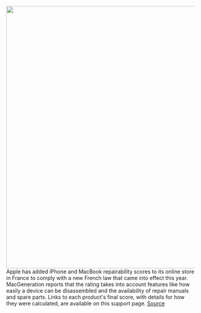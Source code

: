 <img src='https://cdn.vox-cdn.com/thumbor/ecL0zHD2XDDnHlpq91K7NXKM-Zo=/0x0:1224x816/1200x800/filters:focal(503x320:697x514)/cdn.vox-cdn.com/uploads/chorus_image/image/68878728/msedge_fQb0Uhm8bF.0.png' width='700px' /><br/>
Apple has added iPhone and MacBook repairability scores to its online store in France to comply with a new French law that came into effect this year. MacGeneration reports that the rating takes into account features like how easily a device can be disassembled and the availability of repair manuals and spare parts. Links to each product's final score, with details for how they were calculated, are available on this support page.
<a href='https://www.theverge.com/2021/2/26/22302664/apple-france-repairability-scores-index-law-right-to-repair'> Source <a/>